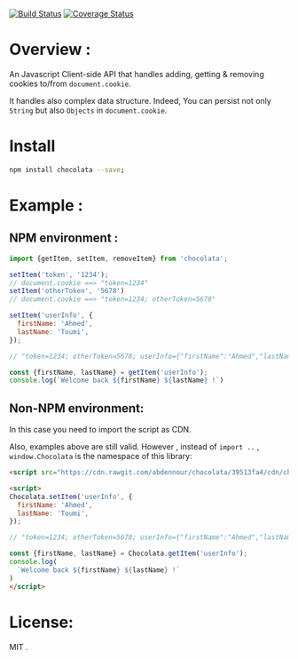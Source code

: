 [![Build Status](https://travis-ci.org/abdennour/chocolata.svg?branch=master)](https://travis-ci.org/abdennour/chocolata)
[![Coverage Status](https://coveralls.io/repos/github/abdennour/chocolata/badge.svg?branch=master)](https://coveralls.io/github/abdennour/chocolata?branch=master)

# Overview :

An Javascript Client-side API that handles adding, getting & removing cookies to/from `document.cookie`.

It handles also complex data structure. Indeed, You can persist not only `String` but also `Objects` in  `document.cookie`.

# Install

```bash
npm install chocolata --save;
```

# Example :

## NPM environment :


```js
import {getItem, setItem, removeItem} from 'chocolata';

setItem('token', '1234');
// document.cookie ==> "token=1234"
setItem('otherToken', '5678')
// document.cookie ==> "token=1234; otherToken=5678"

setItem('userInfo', {
  firstName: 'Ahmed',
  lastName: 'Toumi',  
});

// "token=1234; otherToken=5678; userInfo={"firstName":"Ahmed","lastName":"Toumi"}"

const {firstName, lastName} = getItem('userInfo');
console.log(`Welcome back ${firstName} ${lastName} !`)
```

## Non-NPM environment:

In this case you need to import the script as CDN.

Also,  examples above are still valid. However , instead of `import ..` , `window.Chocolata` is the namespace of this library:

```html
<script src="https://cdn.rawgit.com/abdennour/chocolata/39513fa4/cdn/chocolata-latest.min.js"></script>

<script>
Chocolata.setItem('userInfo', {
  firstName: 'Ahmed',
  lastName: 'Toumi',  
});

// "token=1234; otherToken=5678; userInfo={"firstName":"Ahmed","lastName":"Toumi"}"

const {firstName, lastName} = Chocolata.getItem('userInfo');
console.log(
  `Welcome back ${firstName} ${lastName} !`
)
</script>
```

# License:

MIT .
